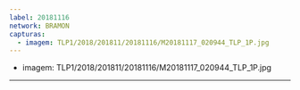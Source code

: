 ```yaml
---
label: 20181116
network: BRAMON
capturas:
  - imagem: TLP1/2018/201811/20181116/M20181117_020944_TLP_1P.jpg
---
```

  - imagem: TLP1/2018/201811/20181116/M20181117_020944_TLP_1P.jpg
---
